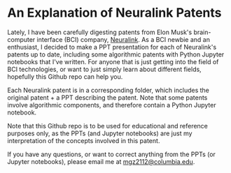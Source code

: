 # An Explanation of Neuralink Patents

Lately, I have been carefully digesting patents from Elon Musk's brain-computer interface (BCI) company, [Neuralink](https://www.neuralink.com/). As a BCI newbie and an enthusiast, I decided to make a PPT presentation for each of Neuralink's patents up to date, including some algorithmic patents with Python Jupyter notebooks that I've written. For anyone that is just getting into the field of BCI technologies, or want to just simply learn about different fields, hopefully this Github repo can help you. 

Each Neuralink patent is in a corresponding folder, which includes the original patent + a PPT describing the patent. Note that some patents involve algorithmic components, and therefore contain a Python Jupyter notebook.

Note that this Github repo is to be used for educational and reference purposes only, as the PPTs (and Jupyter notebooks) are just my interpretation of the concepts involved in this patent. 

If you have any questions, or want to correct anything from the PPTs (or Jupyter notebooks), please email me at mgz2112@columbia.edu. 

